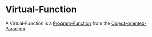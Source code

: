 # Virtual-Function

A Virtual-Function is a [Program-Function](250000003.md) from the [Object-oriented-Paradigm](250000026.md).